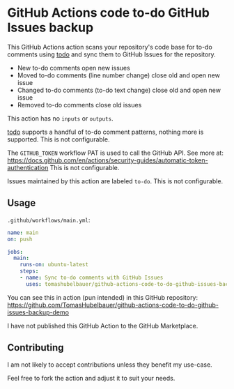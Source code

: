 # GitHub Actions code to-do GitHub Issues backup

[todo]: https://github.com/tomashubelbauer/todo

This GitHub Actions action scans your repository's code base for to-do comments
using [todo] and sync them to GitHub Issues for the repository.

- New to-do comments open new issues
- Moved to-do comments (line number change) close old and open new issue
- Changed to-do comments (to-do text change) close old and open new issue
- Removed to-do comments close old issues

This action has no `inputs` or `outputs`.

[todo] supports a handful of to-do comment patterns, nothing more is supported.
This is not configurable.

The `GITHUB_TOKEN` workflow PAT is used to call the GitHub API. See more at:
https://docs.github.com/en/actions/security-guides/automatic-token-authentication
This is not configurable.

Issues maintained by this action are labeled `to-do`. This is not configurable.

## Usage

`.github/workflows/main.yml`:
```yml
name: main
on: push

jobs:
  main:
    runs-on: ubuntu-latest
    steps:
    - name: Sync to-do comments with GitHub Issues
      uses: tomashubelbauer/github-actions-code-to-do-github-issues-backup@main
```

You can see this in action (pun intended) in this GitHub repository:
https://github.com/TomasHubelbauer/github-actions-code-to-do-github-issues-backup-demo

I have not published this GitHub Action to the GitHub Marketplace.

## Contributing

I am not likely to accept contributions unless they benefit my use-case.

Feel free to fork the action and adjust it to suit your needs.
